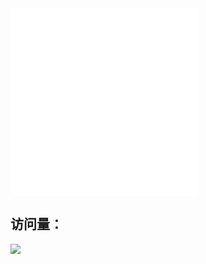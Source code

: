 <!---
CGQAQ/CGQAQ is a ✨ special ✨ repository because its `README.md` (this file) appears on your GitHub profile.
You can click the Preview link to take a look at your changes.
--->

<embed width="300px" height="300px" src="/content.svg">

## 访问量：

![](https://profile-counter.glitch.me/cgqaq/count.svg)
